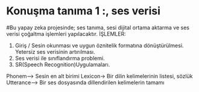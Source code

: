 # Konuşma tanıma 1 :, ses verisi

#Bu yapay zeka projesinde; ses tanıma, sesi dijital ortama aktarma ve ses verisi çoğaltma işlemleri yapılacaktır.
İŞLEMLER:
1. Giriş / Sesin okunması ve uygun öznitelik formatına dönüştürülmesi. Yetersiz ses verisinin artırılması.
2.	Ses verisi ile sınıflandırma problemi.
3.	SR(Speech Recognition)Uygulamaları.


Phonem-->	Sesin en alt birimi
Lexicon->	Bir dilin kelimelerinin listesi, sözlük
Utterance-->	Bir ses dosyasında dillendirilen kelimelerin tamamı
